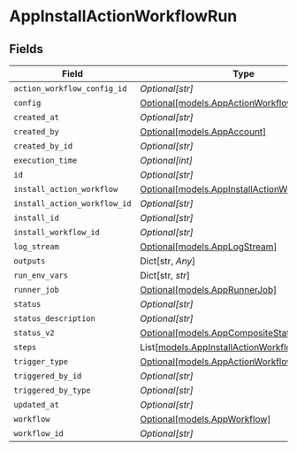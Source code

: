 # AppInstallActionWorkflowRun


## Fields

| Field                                                                                        | Type                                                                                         | Required                                                                                     | Description                                                                                  |
| -------------------------------------------------------------------------------------------- | -------------------------------------------------------------------------------------------- | -------------------------------------------------------------------------------------------- | -------------------------------------------------------------------------------------------- |
| `action_workflow_config_id`                                                                  | *Optional[str]*                                                                              | :heavy_minus_sign:                                                                           | N/A                                                                                          |
| `config`                                                                                     | [Optional[models.AppActionWorkflowConfig]](../models/appactionworkflowconfig.md)             | :heavy_minus_sign:                                                                           | N/A                                                                                          |
| `created_at`                                                                                 | *Optional[str]*                                                                              | :heavy_minus_sign:                                                                           | N/A                                                                                          |
| `created_by`                                                                                 | [Optional[models.AppAccount]](../models/appaccount.md)                                       | :heavy_minus_sign:                                                                           | N/A                                                                                          |
| `created_by_id`                                                                              | *Optional[str]*                                                                              | :heavy_minus_sign:                                                                           | N/A                                                                                          |
| `execution_time`                                                                             | *Optional[int]*                                                                              | :heavy_minus_sign:                                                                           | after query                                                                                  |
| `id`                                                                                         | *Optional[str]*                                                                              | :heavy_minus_sign:                                                                           | N/A                                                                                          |
| `install_action_workflow`                                                                    | [Optional[models.AppInstallActionWorkflow]](../models/appinstallactionworkflow.md)           | :heavy_minus_sign:                                                                           | N/A                                                                                          |
| `install_action_workflow_id`                                                                 | *Optional[str]*                                                                              | :heavy_minus_sign:                                                                           | N/A                                                                                          |
| `install_id`                                                                                 | *Optional[str]*                                                                              | :heavy_minus_sign:                                                                           | N/A                                                                                          |
| `install_workflow_id`                                                                        | *Optional[str]*                                                                              | :heavy_minus_sign:                                                                           | N/A                                                                                          |
| `log_stream`                                                                                 | [Optional[models.AppLogStream]](../models/applogstream.md)                                   | :heavy_minus_sign:                                                                           | N/A                                                                                          |
| `outputs`                                                                                    | Dict[str, *Any*]                                                                             | :heavy_minus_sign:                                                                           | N/A                                                                                          |
| `run_env_vars`                                                                               | Dict[str, *str*]                                                                             | :heavy_minus_sign:                                                                           | N/A                                                                                          |
| `runner_job`                                                                                 | [Optional[models.AppRunnerJob]](../models/apprunnerjob.md)                                   | :heavy_minus_sign:                                                                           | N/A                                                                                          |
| `status`                                                                                     | *Optional[str]*                                                                              | :heavy_minus_sign:                                                                           | N/A                                                                                          |
| `status_description`                                                                         | *Optional[str]*                                                                              | :heavy_minus_sign:                                                                           | N/A                                                                                          |
| `status_v2`                                                                                  | [Optional[models.AppCompositeStatus]](../models/appcompositestatus.md)                       | :heavy_minus_sign:                                                                           | N/A                                                                                          |
| `steps`                                                                                      | List[[models.AppInstallActionWorkflowRunStep](../models/appinstallactionworkflowrunstep.md)] | :heavy_minus_sign:                                                                           | N/A                                                                                          |
| `trigger_type`                                                                               | [Optional[models.AppActionWorkflowTriggerType]](../models/appactionworkflowtriggertype.md)   | :heavy_minus_sign:                                                                           | N/A                                                                                          |
| `triggered_by_id`                                                                            | *Optional[str]*                                                                              | :heavy_minus_sign:                                                                           | N/A                                                                                          |
| `triggered_by_type`                                                                          | *Optional[str]*                                                                              | :heavy_minus_sign:                                                                           | N/A                                                                                          |
| `updated_at`                                                                                 | *Optional[str]*                                                                              | :heavy_minus_sign:                                                                           | N/A                                                                                          |
| `workflow`                                                                                   | [Optional[models.AppWorkflow]](../models/appworkflow.md)                                     | :heavy_minus_sign:                                                                           | N/A                                                                                          |
| `workflow_id`                                                                                | *Optional[str]*                                                                              | :heavy_minus_sign:                                                                           | N/A                                                                                          |